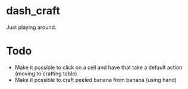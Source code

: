 # dash_craft
 Just playing around.


# Todo
* Make it possible to click on a cell and have that take a default action (moving to crafting table)
* Make it possible to craft peeled banana from banana (using hand)